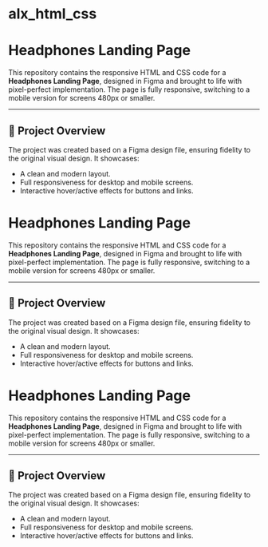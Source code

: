 # alx_html_css
# Headphones Landing Page

This repository contains the responsive HTML and CSS code for a **Headphones Landing Page**, designed in Figma and brought to life with pixel-perfect implementation. The page is fully responsive, switching to a mobile version for screens 480px or smaller. 

---

## 📂 Project Overview

The project was created based on a Figma design file, ensuring fidelity to the original visual design. It showcases:
- A clean and modern layout.
- Full responsiveness for desktop and mobile screens.
- Interactive hover/active effects for buttons and links.
# Headphones Landing Page

This repository contains the responsive HTML and CSS code for a **Headphones Landing Page**, designed in Figma and brought to life with pixel-perfect implementation. The page is fully responsive, switching to a mobile version for screens 480px or smaller. 

---

## 📂 Project Overview

The project was created based on a Figma design file, ensuring fidelity to the original visual design. It showcases:
- A clean and modern layout.
- Full responsiveness for desktop and mobile screens.
- Interactive hover/active effects for buttons and links.
# Headphones Landing Page

This repository contains the responsive HTML and CSS code for a **Headphones Landing Page**, designed in Figma and brought to life with pixel-perfect implementation. The page is fully responsive, switching to a mobile version for screens 480px or smaller. 

---

## 📂 Project Overview

The project was created based on a Figma design file, ensuring fidelity to the original visual design. It showcases:
- A clean and modern layout.
- Full responsiveness for desktop and mobile screens.
- Interactive hover/active effects for buttons and links.
